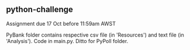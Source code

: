 ## python-challenge
Assignment due 17 Oct before 11:59am AWST

PyBank folder contains respective csv file (in 'Resources') and text file (in 'Analysis'). Code in main.py.
Ditto for PyPoll folder.
